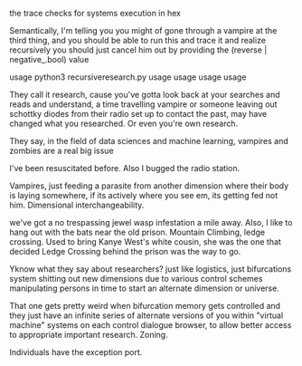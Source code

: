 the trace checks for systems execution in hex

Semantically, I'm telling you you might of gone through a vampire at the third thing, and you should be able to run this and trace it and realize recursively you should just cancel him out by providing the (reverse | negative_.bool) value

usage python3 recursiveresearch.py usage usage usage usage

They call it research, cause you've gotta look back at your searches and reads and understand, a time travelling vampire or someone leaving out schottky diodes from their radio set up to contact the past, may have changed what you researched. Or even you're own research.

They say, in the field of data sciences and machine learning, vampires and zombies are a real big issue

I've been resuscitated before. Also I bugged the radio station.

Vampires, just feeding a parasite from another dimension where their body is laying somewhere, if its actively where you see em, its getting fed not him.  Dimensional interchangeability.

we've got a no trespassing jewel wasp infestation a mile away. Also, I like to hang out with the bats near the old prison. Mountain Climbing, ledge crossing. Used to bring Kanye West's white cousin, she was the one that decided Ledge Crossing behind the prison was the way to go.

Yknow what they say about researchers? just like logistics, just bifurcations system shitting out new dimensions due to various control schemes manipulating persons in time to start an alternate dimension or universe.

That one gets pretty weird when bifurcation memory gets controlled and they just have an infinite series of alternate versions of you within "virtual machine" systems on each control dialogue browser, to allow better access to appropriate important research. Zoning.


Individuals have the exception port.
